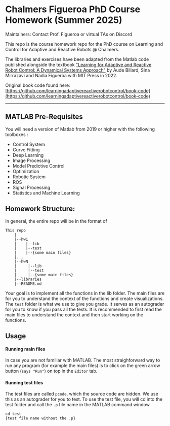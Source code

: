 # Chalmers Figueroa PhD Course Homework (Summer 2025)

Maintainers: Contact Prof. Figueroa or virtual TAs on Discord

This repo is the course homework repo for the PhD course on Learning and Control for Adaptive and Reactive Robots @ Chalmers.

The libraries and exercises have been adapted from the Matlab code published alongside the textbook ["Learning for Adaptive and Reactive Robot Control: A Dynamical Systems Approach"](https://mitpress.mit.edu/9780262046169/learning-for-adaptive-and-reactive-robot-control/) by Aude Billard, Sina Mirrazavi and Nadia Figueroa with MIT Press in 2022. 

Original book code found here: [https://github.com/learningadaptivereactiverobotcontrol/book-code](https://github.com/learningadaptivereactiverobotcontrol/book-code)


---

## MATLAB Pre-Requisites

You will need a version of Matlab from 2019 or higher with the following toolboxes :
- Control System
- Curve Fitting
- Deep Learning
- Image Processing 
- Model Predictive Control
- Optimization
- Robotic System
- ROS 
- Signal Processing
- Statistics and Machine Learning


## Homework Structure:

In general, the entire repo will be in the format of
```
This repo
    |
    |--hw1
    |    |--lib
    |    |--test
    |    |--{some main files}
    |...
    |--hwN
    |     |--lib
    |     |--test
    |     |--{some main files}
    |--libraries
    |--README.md
```

Your goal is to implement all the functions in the lib folder. The main files are for you to understand the context of the functions and create visualizations. The ```test``` folder is what we use to give you grade. It serves as an autograder for you to know if you pass all the tests. It is recommended to first read the main files to understand the context and then start working on the functions.

## Usage

#### Running main files
In case you are not familiar with MATLAB. The most straighforward way to run any program (for example the main files) is to click on the green arrow button (```says "Run"```) on top in the ```Editor``` tab.

#### Running test files
The test files are called ```pcode```, which the source code are hidden. We use this as an autograder for you to test. To use the test file, you will cd into the test folder and call the ```.p``` file name in the MATLAB command window
```
cd test
{test file name without the .p}
```
